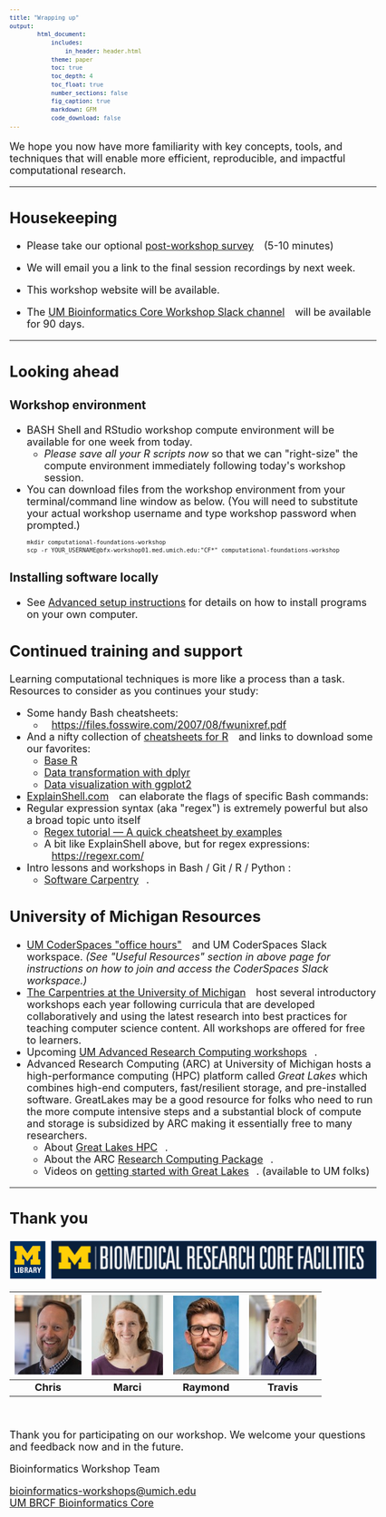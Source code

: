 ```yaml
---
title: "Wrapping up"
output:
        html_document:
            includes:
                in_header: header.html
            theme: paper
            toc: true
            toc_depth: 4
            toc_float: true
            number_sections: false
            fig_caption: true
            markdown: GFM
            code_download: false
---
```


<style type="text/css">

body, td {
   font-size: 18px;
}
code.r{
  font-size: 12px;
}
pre {
  font-size: 12px
}

a.external {
    background: url(images/external-link.png) center right no-repeat;
    padding-right: 13px;
}
</style>

We hope you now have more familiarity with key concepts, tools, and techniques
that will enable more efficient, reproducible, and impactful computational research.

---

## Housekeeping

- Please take our optional <a class="external" href="https://forms.gle/MyjM3PFSH7AH3xkN" target="_blank">post-workshop survey</a> (5-10 minutes) <br />

- We will email you a link to the final session recordings by next week.

- This workshop website will be available.

- The <a class="external" href="https://umbioinfcoreworkshops.slack.com" target="_blank">UM Bioinformatics Core Workshop Slack channel</a> will be available 
for 90 days.

---

## Looking ahead

### Workshop environment
- BASH Shell and RStudio workshop compute environment will be available for one week from today.
  - _Please save all your R scripts now_ so that we can "right-size" the compute environment immediately following today's workshop session.
- You can download files from the workshop environment from your terminal/command line window as below.
  (You will need to substitute your actual workshop username and type workshop password when prompted.)
  ```
  mkdir computational-foundations-workshop
  scp -r YOUR_USERNAME@bfx-workshop01.med.umich.edu:"CF*" computational-foundations-workshop
  ```
### Installing software locally
  - See [Advanced setup instructions](workshop_setup/setup_instructions_advanced.html)
    for details on how to install programs on your own computer.

## Continued training and support
Learning computational techniques is more like a process than a task. Resources
to consider as you continues your study:

- Some handy Bash cheatsheets:
  - <a class="external" target="_blank" href="https://files.fosswire.com/2007/08/fwunixref.pdf">https://files.fosswire.com/2007/08/fwunixref.pdf</a>
- And a nifty collection of <a href="https://www.rstudio.com/resources/cheatsheets/" target="_blank" class="external">cheatsheets for R</a> and links to download some our favorites:
  - <a class="external" target="_blank" href="http://github.com/rstudio/cheatsheets/blob/main/base-r.pdf">Base R</a>
  - <a class="external" target="_blank" href="https://raw.githubusercontent.com/rstudio/cheatsheets/main/data-transformation.pdf">Data transformation with dplyr</a>
  - <a class="external" target="_blank" href="https://raw.githubusercontent.com/rstudio/cheatsheets/main/data-visualization.pdf">Data visualization with ggplot2</a>
- <a class="external" target="_blank" href="https://explainshell.com/">ExplainShell.com</a> can elaborate the flags of specific Bash commands:
- Regular expression syntax (aka "regex") is extremely powerful but also a broad topic unto itself
  - <a class="external" target="_blank" href="https://medium.com/factory-mind/regex-tutorial-a-simple-cheatsheet-by-examples-649dc1c3f285">Regex tutorial — A quick cheatsheet by examples</a>
  - A bit like ExplainShell above, but for regex expressions:<br/>
  <a class="external" target="_blank" href="https://regexr.com/">https://regexr.com/</a>
- Intro lessons and workshops in Bash / Git / R / Python : 
  - <a class="external" href="https://software-carpentry.org/lessons/" target="_blank">Software Carpentry</a>.


## University of Michigan Resources
- <a class="external"  href="https://datascience.isr.umich.edu/events/coderspaces/" target="_blank">UM CoderSpaces "office hours"</a> and UM CoderSpaces Slack workspace. _(See "Useful Resources" section in above page for instructions on how to join and access the CoderSpaces Slack workspace.)_
- <a class="external"  href="https://umcarpentries.org/" target="_blank">The Carpentries at the
University of Michigan</a> host several introductory workshops each year following curricula that are developed collaboratively and using the latest research into best practices for teaching computer science content. All workshops are offered for free to learners. 
- Upcoming <a class="external" href="https://arc.umich.edu/events/" target="_blank">UM Advanced Research Computing workshops</a>.
- Advanced Research Computing (ARC) at University of Michigan hosts a
  high-performance computing (HPC) platform called _Great Lakes_ which combines
  high-end computers, fast/resilient storage, and pre-installed software.
  GreatLakes may be a good resource for folks who need to run the more compute
  intensive steps and a substantial block of compute and storage is subsidized
  by ARC making it essentially free to many researchers.
  - About <a class="external" href="https://arc.umich.edu/greatlakes/" target="_blank">Great Lakes HPC</a>.
  - About the ARC <a class="external" href="https://arc.umich.edu/umrcp/" target="_blank">Research Computing Package</a>.
  - Videos on <a class="external" href="https://www.mivideo.it.umich.edu/channel/ARC-TS%2BTraining/181860561/" target="_blank">getting started with Great Lakes</a>. (available to UM folks)

---

## Thank you

![Sponsors](images/Module00_sponsor_logos.png)

| ![](images/Module00_headshots/headshot_cgates.jpg) | ![](images/Module00_headshots/headshot_mbradenb.jpg) | ![](images/Module00_headshots/headshot_rcavalca.jpg) | ![](images/Module00_headshots/headshot_trsaari.jpg) |
|:-:|:-:|:-:|:-:|
| **Chris** | **Marci** | **Raymond** | **Travis** |

<br/>

Thank you for participating on our workshop. We welcome your questions and
feedback now and in the future.

Bioinformatics Workshop Team

[bioinformatics-workshops@umich.edu](mailto:bioinformatics-workshops@umich.edu) <br/>
<a class="external" href="https://brcf.medicine.umich.edu/bioinformatics">UM BRCF Bioinformatics Core</a>
